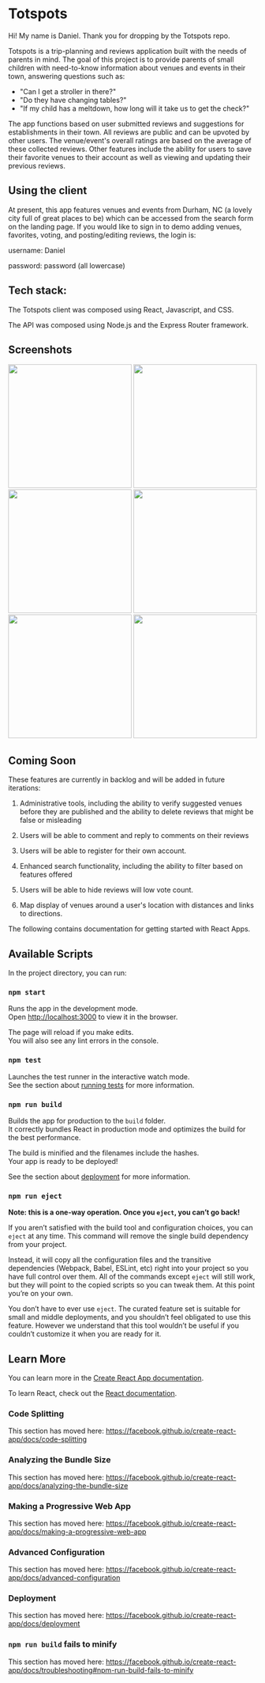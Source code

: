 # Totspots

Hi! My name is Daniel. Thank you for dropping by the Totspots repo.

Totspots is a trip-planning and reviews application built with the needs of parents in mind. The goal of this project is to provide parents of small children with need-to-know information about venues and events in their town, answering questions such as:
<ul>
<li>"Can I get a stroller in there?"</li>
<li>"Do they have changing tables?"</li>
<li>"If my child has a meltdown, how long will it take us to get the check?"</li>
</ul>
<p>The app functions based on user submitted reviews and suggestions for establishments in their town. All reviews are public and can be upvoted by other users. The venue/event's overall ratings are based on the average of these collected reviews.  Other features include the ability for users to save their favorite venues to their account as well as viewing and updating their previous reviews.</p>

## Using the client

At present, this app features venues and events from Durham, NC (a lovely city full of great places to be) which can be accessed from the search form on the landing page. If you would like to sign in to demo adding venues, favorites, voting, and posting/editing reviews, the login is: 

<p>username: Daniel</p>
<p>password: password (all lowercase)</p>

## Tech stack: 

The Totspots client was composed using React, Javascript, and CSS.

The API was composed using Node.js and the Express Router framework. 

## Screenshots

<img src="https://user-images.githubusercontent.com/52935999/70148705-ab0d1480-1674-11ea-800f-ee2bfbb657ec.png" width="250"/>


<img src="https://user-images.githubusercontent.com/52935999/70148706-ab0d1480-1674-11ea-8285-8cec5b33c0f9.png" width="250"/>

<img src="https://user-images.githubusercontent.com/52935999/70148707-ab0d1480-1674-11ea-86be-d6340b01cb0d.png" width="250"/>


<img src="https://user-images.githubusercontent.com/52935999/70148708-ab0d1480-1674-11ea-8cd3-080830518246.png" width="250"/>

<img src="https://user-images.githubusercontent.com/52935999/70148709-ab0d1480-1674-11ea-8a0b-5fe0d86b9546.png" width="250"/>

<img src="https://user-images.githubusercontent.com/52935999/70148710-aba5ab00-1674-11ea-879c-63f845eff3d9.pngg" width="250"/>




## Coming Soon

These features are currently in backlog and will be added in future iterations:

1. Administrative tools, including the ability to verify suggested venues before they are published and the ability to delete reviews that might be false or misleading

2. Users will be able to comment and reply to comments on their reviews

3. Users will be able to register for their own account. 

4. Enhanced search functionality, including the ability to filter based on features offered

5. Users will be able to hide reviews will low vote count. 

6. Map display of venues around a user's location with distances and links to directions. 


The following contains documentation for getting started with React Apps. 

## Available Scripts

In the project directory, you can run:

### `npm start`

Runs the app in the development mode.<br />
Open [http://localhost:3000](http://localhost:3000) to view it in the browser.

The page will reload if you make edits.<br />
You will also see any lint errors in the console.

### `npm test`

Launches the test runner in the interactive watch mode.<br />
See the section about [running tests](https://facebook.github.io/create-react-app/docs/running-tests) for more information.

### `npm run build`

Builds the app for production to the `build` folder.<br />
It correctly bundles React in production mode and optimizes the build for the best performance.

The build is minified and the filenames include the hashes.<br />
Your app is ready to be deployed!

See the section about [deployment](https://facebook.github.io/create-react-app/docs/deployment) for more information.

### `npm run eject`

**Note: this is a one-way operation. Once you `eject`, you can’t go back!**

If you aren’t satisfied with the build tool and configuration choices, you can `eject` at any time. This command will remove the single build dependency from your project.

Instead, it will copy all the configuration files and the transitive dependencies (Webpack, Babel, ESLint, etc) right into your project so you have full control over them. All of the commands except `eject` will still work, but they will point to the copied scripts so you can tweak them. At this point you’re on your own.

You don’t have to ever use `eject`. The curated feature set is suitable for small and middle deployments, and you shouldn’t feel obligated to use this feature. However we understand that this tool wouldn’t be useful if you couldn’t customize it when you are ready for it.

## Learn More

You can learn more in the [Create React App documentation](https://facebook.github.io/create-react-app/docs/getting-started).

To learn React, check out the [React documentation](https://reactjs.org/).

### Code Splitting

This section has moved here: https://facebook.github.io/create-react-app/docs/code-splitting

### Analyzing the Bundle Size

This section has moved here: https://facebook.github.io/create-react-app/docs/analyzing-the-bundle-size

### Making a Progressive Web App

This section has moved here: https://facebook.github.io/create-react-app/docs/making-a-progressive-web-app

### Advanced Configuration

This section has moved here: https://facebook.github.io/create-react-app/docs/advanced-configuration

### Deployment

This section has moved here: https://facebook.github.io/create-react-app/docs/deployment

### `npm run build` fails to minify

This section has moved here: https://facebook.github.io/create-react-app/docs/troubleshooting#npm-run-build-fails-to-minify
